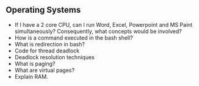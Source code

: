 ## Operating Systems

- If I have a 2 core CPU, can I run Word, Excel, Powerpoint and MS Paint simultaneously? Consequently, what concepts would be involved?
- How is a command executed in the bash shell?
- What is redirection in bash?
- Code for thread deadlock
- Deadlock resolution techniques
- What is paging?
- What are virtual pages?
- Explain RAM.
